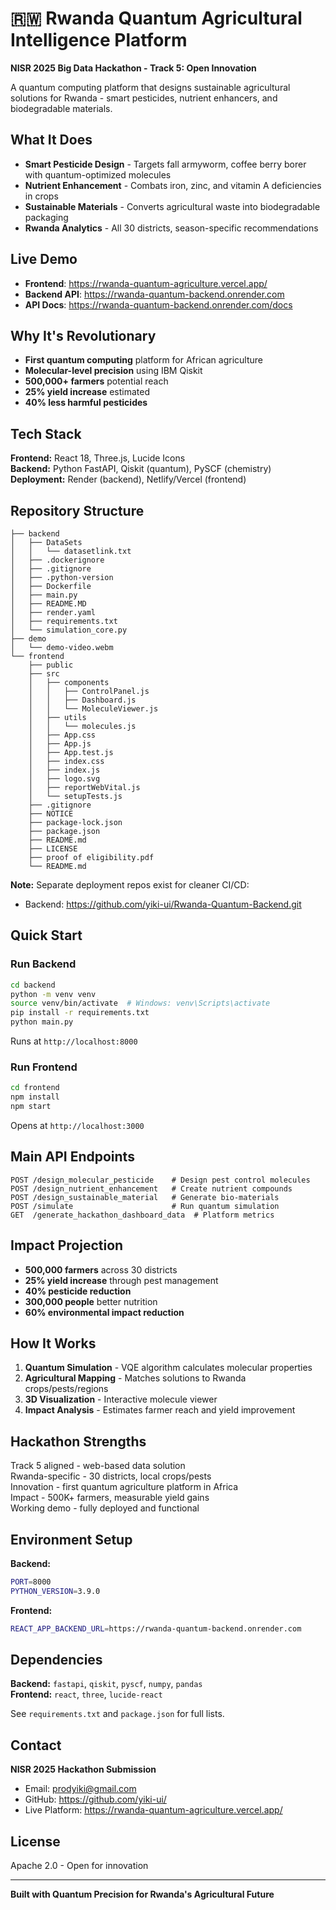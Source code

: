 # 🇷🇼 Rwanda Quantum Agricultural Intelligence Platform

**NISR 2025 Big Data Hackathon - Track 5: Open Innovation**

A quantum computing platform that designs sustainable agricultural solutions for Rwanda - smart pesticides, nutrient enhancers, and biodegradable materials.

## What It Does

- **Smart Pesticide Design** - Targets fall armyworm, coffee berry borer with quantum-optimized molecules
- **Nutrient Enhancement** - Combats iron, zinc, and vitamin A deficiencies in crops
- **Sustainable Materials** - Converts agricultural waste into biodegradable packaging
- **Rwanda Analytics** - All 30 districts, season-specific recommendations

## Live Demo

- **Frontend**: https://rwanda-quantum-agriculture.vercel.app/
- **Backend API**: https://rwanda-quantum-backend.onrender.com
- **API Docs**: https://rwanda-quantum-backend.onrender.com/docs

##  Why It's Revolutionary

- **First quantum computing** platform for African agriculture
- **Molecular-level precision** using IBM Qiskit
- **500,000+ farmers** potential reach
- **25% yield increase** estimated
- **40% less harmful pesticides**

## Tech Stack

**Frontend:** React 18, Three.js, Lucide Icons  
**Backend:** Python FastAPI, Qiskit (quantum), PySCF (chemistry)  
**Deployment:** Render (backend), Netlify/Vercel (frontend)

## Repository Structure

```
├── backend
│   ├── DataSets
│   │   └── datasetlink.txt
│   ├── .dockerignore
│   ├── .gitignore
│   ├── .python-version
│   ├── Dockerfile
│   ├── main.py
│   ├── README.MD
│   ├── render.yaml
│   ├── requirements.txt
│   └── simulation_core.py
├── demo
│   └── demo-video.webm
└── frontend
    ├── public
    ├── src
    │   ├── components
    │   │   ├── ControlPanel.js
    │   │   ├── Dashboard.js
    │   │   └── MoleculeViewer.js
    │   ├── utils
    │   │   └── molecules.js
    │   ├── App.css
    │   ├── App.js
    │   ├── App.test.js
    │   ├── index.css
    │   ├── index.js
    │   ├── logo.svg
    │   ├── reportWebVital.js
    │   └── setupTests.js
    ├── .gitignore
    ├── NOTICE
    ├── package-lock.json
    ├── package.json
    ├── README.md
    ├── LICENSE
    ├── proof of eligibility.pdf
    └── README.md
```

**Note:** Separate deployment repos exist for cleaner CI/CD:
- Backend: https://github.com/yiki-ui/Rwanda-Quantum-Backend.git

## Quick Start

### Run Backend
```bash
cd backend
python -m venv venv
source venv/bin/activate  # Windows: venv\Scripts\activate
pip install -r requirements.txt
python main.py
```
Runs at `http://localhost:8000`

### Run Frontend
```bash
cd frontend
npm install
npm start
```
Opens at `http://localhost:3000`

## Main API Endpoints

```http
POST /design_molecular_pesticide    # Design pest control molecules
POST /design_nutrient_enhancement   # Create nutrient compounds
POST /design_sustainable_material   # Generate bio-materials
POST /simulate                      # Run quantum simulation
GET  /generate_hackathon_dashboard_data  # Platform metrics
```

## Impact Projection

- **500,000 farmers** across 30 districts
- **25% yield increase** through pest management
- **40% pesticide reduction**
- **300,000 people** better nutrition
- **60% environmental impact reduction**

## How It Works

1. **Quantum Simulation** - VQE algorithm calculates molecular properties
2. **Agricultural Mapping** - Matches solutions to Rwanda crops/pests/regions
3. **3D Visualization** - Interactive molecule viewer
4. **Impact Analysis** - Estimates farmer reach and yield improvement

## Hackathon Strengths

Track 5 aligned - web-based data solution  
Rwanda-specific - 30 districts, local crops/pests  
Innovation - first quantum agriculture platform in Africa  
Impact - 500K+ farmers, measurable yield gains  
Working demo - fully deployed and functional  

## Environment Setup

**Backend:**
```bash
PORT=8000
PYTHON_VERSION=3.9.0
```

**Frontend:**
```bash
REACT_APP_BACKEND_URL=https://rwanda-quantum-backend.onrender.com
```

## Dependencies

**Backend:** `fastapi`, `qiskit`, `pyscf`, `numpy`, `pandas`  
**Frontend:** `react`, `three`, `lucide-react`

See `requirements.txt` and `package.json` for full lists.

## Contact

**NISR 2025 Hackathon Submission**

- Email: prodyiki@gmail.com
- GitHub: https://github.com/yiki-ui/
- Live Platform: https://rwanda-quantum-agriculture.vercel.app/

## License

Apache 2.0 - Open for innovation

---

**Built with Quantum Precision for Rwanda's Agricultural Future**
